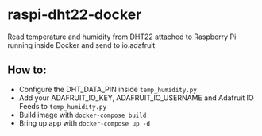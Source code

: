 # raspi-dht22-docker
Read temperature and humidity from DHT22 attached to Raspberry Pi running inside Docker and send to io.adafruit

## How to:

- Configure the DHT_DATA_PIN inside `temp_humidity.py`
- Add your ADAFRUIT_IO_KEY, ADAFRUIT_IO_USERNAME and Adafruit IO Feeds to `temp_humidity.py`
- Build image with `docker-compose build`
- Bring up app with `docker-compose up -d`
